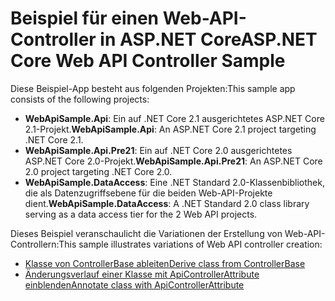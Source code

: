 # <a name="aspnet-core-web-api-controller-sample"></a><span data-ttu-id="5ede3-101">Beispiel für einen Web-API-Controller in ASP.NET Core</span><span class="sxs-lookup"><span data-stu-id="5ede3-101">ASP.NET Core Web API Controller Sample</span></span>

<span data-ttu-id="5ede3-102">Diese Beispiel-App besteht aus folgenden Projekten:</span><span class="sxs-lookup"><span data-stu-id="5ede3-102">This sample app consists of the following projects:</span></span>

- <span data-ttu-id="5ede3-103">**WebApiSample.Api**: Ein auf .NET Core 2.1 ausgerichtetes ASP.NET Core 2.1-Projekt.</span><span class="sxs-lookup"><span data-stu-id="5ede3-103">**WebApiSample.Api**: An ASP.NET Core 2.1 project targeting .NET Core 2.1.</span></span>
- <span data-ttu-id="5ede3-104">**WebApiSample.Api.Pre21**: Ein auf .NET Core 2.0 ausgerichtetes ASP.NET Core 2.0-Projekt.</span><span class="sxs-lookup"><span data-stu-id="5ede3-104">**WebApiSample.Api.Pre21**: An ASP.NET Core 2.0 project targeting .NET Core 2.0.</span></span>
- <span data-ttu-id="5ede3-105">**WebApiSample.DataAccess**: Eine .NET Standard 2.0-Klassenbibliothek, die als Datenzugriffsebene für die beiden Web-API-Projekte dient.</span><span class="sxs-lookup"><span data-stu-id="5ede3-105">**WebApiSample.DataAccess**: A .NET Standard 2.0 class library serving as a data access tier for the 2 Web API projects.</span></span>

<span data-ttu-id="5ede3-106">Dieses Beispiel veranschaulicht die Variationen der Erstellung von Web-API-Controllern:</span><span class="sxs-lookup"><span data-stu-id="5ede3-106">This sample illustrates variations of Web API controller creation:</span></span>

- [<span data-ttu-id="5ede3-107">Klasse von ControllerBase ableiten</span><span class="sxs-lookup"><span data-stu-id="5ede3-107">Derive class from ControllerBase</span></span>](https://docs.microsoft.com/en-us/aspnet/core/web-api/define-controller#derive-class-from-controllerbase)
- [<span data-ttu-id="5ede3-108">Änderungsverlauf einer Klasse mit ApiControllerAttribute einblenden</span><span class="sxs-lookup"><span data-stu-id="5ede3-108">Annotate class with ApiControllerAttribute</span></span>](https://docs.microsoft.com/en-us/aspnet/core/web-api/define-controller#annotate-class-with-apicontrollerattribute)